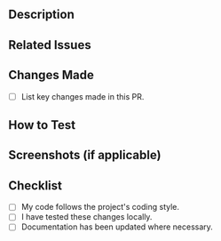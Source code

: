 ## Description  
<!-- Provide a brief summary of the changes in this PR. -->  

## Related Issues  
<!-- Link related issues using `Closes #issue_number` or `Fixes #issue_number` -->  

## Changes Made  
- [ ] List key changes made in this PR.  

## How to Test  
<!-- Describe how a reviewer can test these changes. Include commands if needed. -->  

## Screenshots (if applicable)  
<!-- Upload screenshots or GIFs to show UI-related changes. -->  

## Checklist  
- [ ] My code follows the project's coding style.  
- [ ] I have tested these changes locally.  
- [ ] Documentation has been updated where necessary.  
